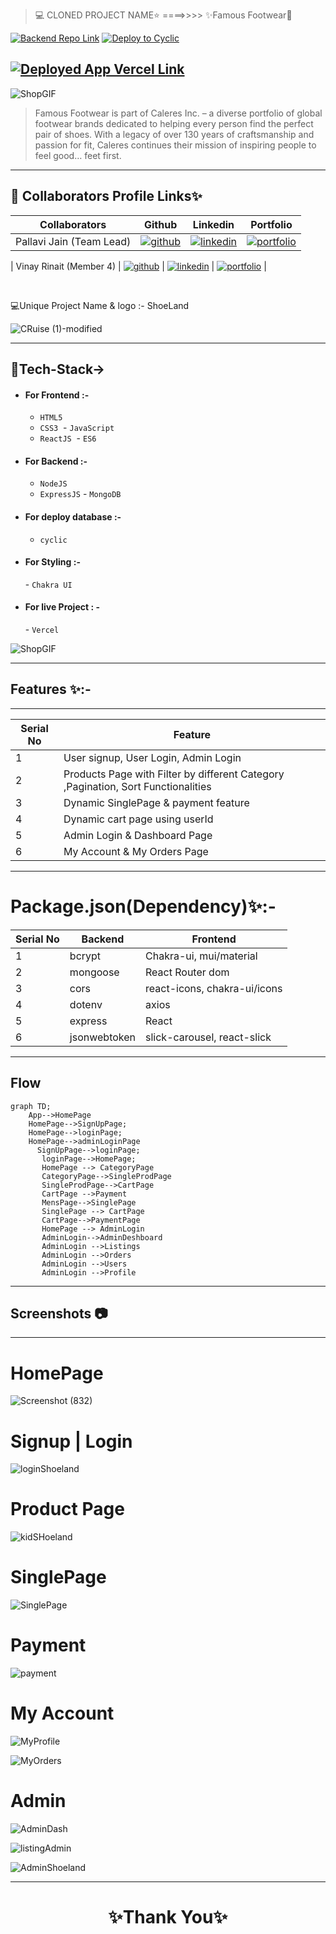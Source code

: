 > 💻 CLONED PROJECT NAME⭐ ====>>>> ✨Famous Footwear💫
> <br>

[![Backend Repo Link](https://img.shields.io/badge/Backend_Repo_Link-0A66C2?style=for-the-badge&logo=github&logoColor=#FF7139)](https://github.com/pallavijainy/unit-6-project-backend-deploy)
[![Deploy to Cyclic](https://img.shields.io/badge/Deployed_Cyclic_Link-0A66C2?style=for-the-badge&logo=ko-fi&logoColor=white)](https://good-rose-kingfisher-tam.cyclic.app/)

## [![Deployed App Vercel Link](https://img.shields.io/badge/Deployed_App_Vercel_Link-000?style=for-the-badge&logo=ko-fi&logoColor=white)](https://shoe-land-hub.vercel.app/)

![ShopGIF](https://media.giphy.com/media/F6ZC06fX688qk/giphy.gif)

> Famous Footwear is part of Caleres Inc. – a diverse portfolio of global footwear brands dedicated to helping every person find the perfect pair of shoes. With a legacy of over 130 years of craftsmanship and passion for fit, Caleres continues their mission of inspiring people to feel good… feet first.

---

## 🔗 Collaborators Profile Links✨

| Collaborators                 | Github                                                                                                                                    | Linkedin                                                                                                                                                            | Portfolio                                                                                                                                     |
| ----------------------------- | ----------------------------------------------------------------------------------------------------------------------------------------- | ------------------------------------------------------------------------------------------------------------------------------------------------------------------- | --------------------------------------------------------------------------------------------------------------------------------------------- |
| Pallavi Jain (Team Lead)      | [![github](https://img.shields.io/badge/github-1DA1F2?style=for-the-badge&logo=github&logoColor=white)](https://github.com/pallavijainy/) | [![linkedin](https://img.shields.io/badge/linkedin-0A66C2?style=for-the-badge&logo=linkedin&logoColor=white)](https://www.linkedin.com/in/pallavi-jain-64442a23a/)  | [![portfolio](https://img.shields.io/badge/my_portfolio-000?style=for-the-badge&logo=ko-fi&logoColor=white)](https://pallavijainy.github.io/) |

| Vinay Rinait (Member 4)       | [![github](https://img.shields.io/badge/github-1DA1F2?style=for-the-badge&logo=github&logoColor=white)](https://github.com/rajato1209)    | [![linkedin](https://img.shields.io/badge/linkedin-0A66C2?style=for-the-badge&logo=linkedin&logoColor=white)](https://www.linkedin.com/in/rajat-kaswan-8a829a110/)  | [![portfolio](https://img.shields.io/badge/my_portfolio-000?style=for-the-badge&logo=ko-fi&logoColor=white)](https://rajato1209.github.io/)   |

<br>

💻Unique Project Name & logo :- ShoeLand

![CRuise (1)-modified](https://user-images.githubusercontent.com/112841168/222075752-5f62c6bb-ffa9-4f5f-a870-ab28367d3aba.png)

---

## 💫Tech-Stack->

- #### For Frontend :-

  - `HTML5`
  - `CSS3`
     - `JavaScript `
  - `ReactJS`
     - `ES6 `

- #### For Backend :-

  - `NodeJS`
  - `ExpressJS`
    - `MongoDB `

- #### For deploy database :-

  - `cyclic `

- #### For Styling :-

  - `Chakra UI `

- #### For live Project : -
  - `Vercel`

![ShopGIF](https://media.giphy.com/media/ejcoQeKAnFab6/giphy.gif)

---

## Features ✨:-

---

| Serial No | Feature                                                                           |
| --------- | --------------------------------------------------------------------------------- |
| 1         | User signup, User Login, Admin Login                                              |
| 2         | Products Page with Filter by different Category ,Pagination, Sort Functionalities |
| 3         | Dynamic SinglePage & payment feature                                              |
| 4         | Dynamic cart page using userId                                                    |
| 5         | Admin Login & Dashboard Page                                                      |
| 6         | My Account & My Orders Page                                                       |

---

# Package.json(Dependency)✨:-

| Serial No | Backend      | Frontend                     |
| --------- | ------------ | ---------------------------- |
| 1         | bcrypt       | Chakra-ui, mui/material      |
| 2         | mongoose     | React Router dom             |
| 3         | cors         | react-icons, chakra-ui/icons |
| 4         | dotenv       | axios                        |
| 5         | express      | React                        |
| 6         | jsonwebtoken | slick-carousel, react-slick  |

---

## Flow

```mermaid
graph TD;
    App-->HomePage
    HomePage-->SignUpPage;
    HomePage-->loginPage;
    HomePage-->adminLoginPage
      SignUpPage-->loginPage;
       loginPage-->HomePage;
       HomePage --> CategoryPage
       CategoryPage-->SingleProdPage
       SingleProdPage-->CartPage
       CartPage -->Payment
       MensPage-->SinglePage
       SinglePage --> CartPage
       CartPage-->PaymentPage
       HomePage --> AdminLogin
       AdminLogin-->AdminDeshboard
       AdminLogin -->Listings
       AdminLogin -->Orders
       AdminLogin -->Users
       AdminLogin -->Profile

```

---

## Screenshots 📷

---

# HomePage

![Screenshot (832)](https://user-images.githubusercontent.com/112841168/222078034-900eb17e-d919-4434-a5f2-2a0ab7f66b4b.png)

# Signup | Login

![loginShoeland](https://user-images.githubusercontent.com/112841168/222078830-5c542e7f-7839-45d7-912d-2a275972af94.png)

# Product Page

![kidSHoeland](https://user-images.githubusercontent.com/112841168/222079404-d1e9298c-9438-4a1d-a430-5269da99b6e6.png)

# SinglePage

![SinglePage](https://user-images.githubusercontent.com/112841168/222079907-46142af7-7413-470c-9449-d140256ffcd3.png)

# Payment

![payment](https://user-images.githubusercontent.com/112841168/222081109-35c28696-b1a0-408a-84bb-0d823c3ee42c.png)

# My Account

![MyProfile](https://user-images.githubusercontent.com/112841168/222081104-9cb505ba-16c6-4c09-936b-eea82bc07868.png)

![MyOrders](https://user-images.githubusercontent.com/112841168/222081099-4a80ff2c-cf14-4fa8-9d3b-a026f5aea68a.png)

# Admin

![AdminDash](https://user-images.githubusercontent.com/112841168/222081680-bf9f88c4-501b-434c-ba0a-6c78b04c185b.png)

![listingAdmin](https://user-images.githubusercontent.com/112841168/222081120-116891c9-6c0a-4145-9cfa-af2c3eab083c.png)

![AdminShoeland](https://user-images.githubusercontent.com/112841168/222081114-bf16471a-6eb9-4f62-a432-f9a13647d153.png)

---

<h1 align="center">✨Thank You✨</h1>
